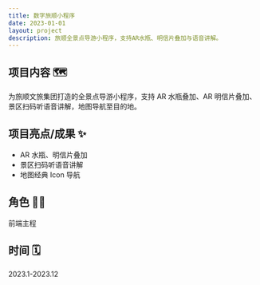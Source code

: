 ```yaml
---
title: 数字旅顺小程序
date: 2023-01-01
layout: project
description: 旅顺全景点导游小程序，支持AR水瓶、明信片叠加与语音讲解。
---
```


## 项目内容 🗺️

为旅顺文旅集团打造的全景点导游小程序，支持 AR 水瓶叠加、AR 明信片叠加、景区扫码听语音讲解，地图导航至目的地。

## 项目亮点/成果 ✨

- AR 水瓶、明信片叠加
- 景区扫码听语音讲解
- 地图经典 Icon 导航

## 角色 👨‍💻

前端主程

## 时间 🗓️

2023.1-2023.12

